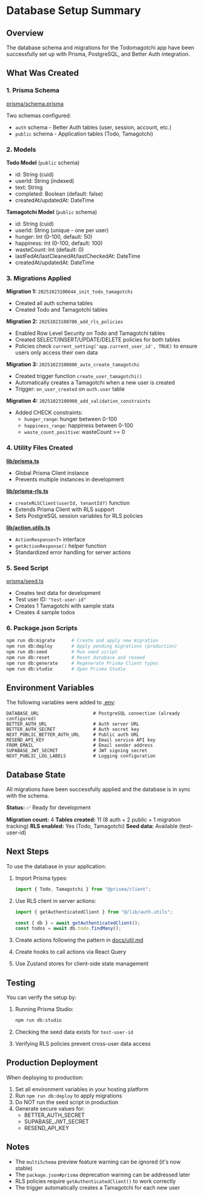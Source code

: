 # Database Setup Summary

## Overview

The database schema and migrations for the Todomagotchi app have been successfully set up with Prisma, PostgreSQL, and Better Auth integration.

## What Was Created

### 1. Prisma Schema

[prisma/schema.prisma](../prisma/schema.prisma)

Two schemas configured:
- `auth` schema - Better Auth tables (user, session, account, etc.)
- `public` schema - Application tables (Todo, Tamagotchi)

### 2. Models

**Todo Model** (`public` schema)
- id: String (cuid)
- userId: String (indexed)
- text: String
- completed: Boolean (default: false)
- createdAt/updatedAt: DateTime

**Tamagotchi Model** (`public` schema)
- id: String (cuid)
- userId: String (unique - one per user)
- hunger: Int (0-100, default: 50)
- happiness: Int (0-100, default: 100)
- wasteCount: Int (default: 0)
- lastFedAt/lastCleanedAt/lastCheckedAt: DateTime
- createdAt/updatedAt: DateTime

### 3. Migrations Applied

**Migration 1:** `20251023100644_init_todo_tamagotchi`
- Created all auth schema tables
- Created Todo and Tamagotchi tables

**Migration 2:** `20251023100700_add_rls_policies`
- Enabled Row Level Security on Todo and Tamagotchi tables
- Created SELECT/INSERT/UPDATE/DELETE policies for both tables
- Policies check `current_setting('app.current_user_id', TRUE)` to ensure users only access their own data

**Migration 3:** `20251023100800_auto_create_tamagotchi`
- Created trigger function `create_user_tamagotchi()`
- Automatically creates a Tamagotchi when a new user is created
- Trigger: `on_user_created` on `auth.user` table

**Migration 4:** `20251023100900_add_validation_constraints`
- Added CHECK constraints:
  - `hunger_range`: hunger between 0-100
  - `happiness_range`: happiness between 0-100
  - `waste_count_positive`: wasteCount >= 0

### 4. Utility Files Created

**[lib/prisma.ts](../lib/prisma.ts)**
- Global Prisma Client instance
- Prevents multiple instances in development

**[lib/prisma-rls.ts](../lib/prisma-rls.ts)**
- `createRLSClient(userId, tenantId?)` function
- Extends Prisma Client with RLS support
- Sets PostgreSQL session variables for RLS policies

**[lib/action.utils.ts](../lib/action.utils.ts)**
- `ActionResponse<T>` interface
- `getActionResponse()` helper function
- Standardized error handling for server actions

### 5. Seed Script

[prisma/seed.ts](../prisma/seed.ts)
- Creates test data for development
- Test user ID: `"test-user-id"`
- Creates 1 Tamagotchi with sample stats
- Creates 4 sample todos

### 6. Package.json Scripts

```bash
npm run db:migrate      # Create and apply new migration
npm run db:deploy       # Apply pending migrations (production)
npm run db:seed         # Run seed script
npm run db:reset        # Reset database and reseed
npm run db:generate     # Regenerate Prisma Client types
npm run db:studio       # Open Prisma Studio
```

## Environment Variables

The following variables were added to [.env](../.env):

```
DATABASE_URL                    # PostgreSQL connection (already configured)
BETTER_AUTH_URL                 # Auth server URL
BETTER_AUTH_SECRET              # Auth secret key
NEXT_PUBLIC_BETTER_AUTH_URL     # Public auth URL
RESEND_API_KEY                  # Email service API key
FROM_EMAIL                      # Email sender address
SUPABASE_JWT_SECRET             # JWT signing secret
NEXT_PUBLIC_LOG_LABELS          # Logging configuration
```

## Database State

All migrations have been successfully applied and the database is in sync with the schema.

**Status:** ✅ Ready for development

**Migration count:** 4
**Tables created:** 11 (8 auth + 2 public + 1 migration tracking)
**RLS enabled:** Yes (Todo, Tamagotchi)
**Seed data:** Available (test-user-id)

## Next Steps

To use the database in your application:

1. Import Prisma types:
   ```typescript
   import { Todo, Tamagotchi } from "@prisma/client";
   ```

2. Use RLS client in server actions:
   ```typescript
   import { getAuthenticatedClient } from "@/lib/auth.utils";

   const { db } = await getAuthenticatedClient();
   const todos = await db.todo.findMany();
   ```

3. Create actions following the pattern in [docs/util.md](./util.md)

4. Create hooks to call actions via React Query

5. Use Zustand stores for client-side state management

## Testing

You can verify the setup by:

1. Running Prisma Studio:
   ```bash
   npm run db:studio
   ```

2. Checking the seed data exists for `test-user-id`

3. Verifying RLS policies prevent cross-user data access

## Production Deployment

When deploying to production:

1. Set all environment variables in your hosting platform
2. Run `npm run db:deploy` to apply migrations
3. Do NOT run the seed script in production
4. Generate secure values for:
   - BETTER_AUTH_SECRET
   - SUPABASE_JWT_SECRET
   - RESEND_API_KEY

## Notes

- The `multiSchema` preview feature warning can be ignored (it's now stable)
- The `package.json#prisma` deprecation warning can be addressed later
- RLS policies require `getAuthenticatedClient()` to work correctly
- The trigger automatically creates a Tamagotchi for each new user
